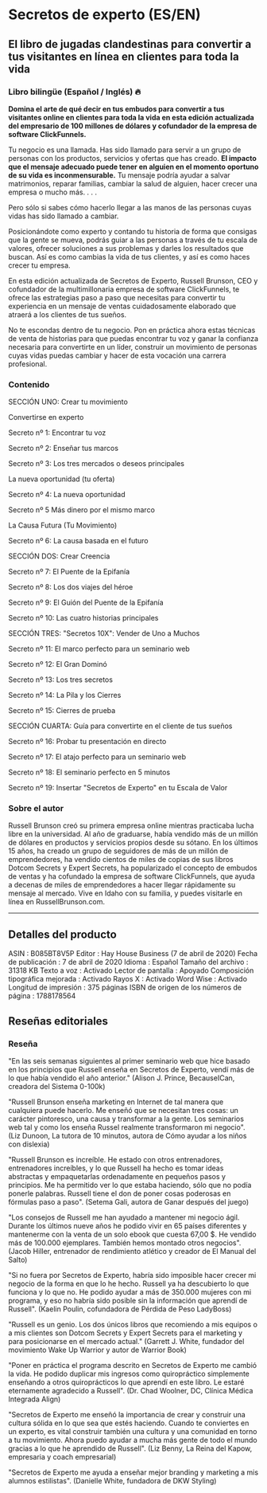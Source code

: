 # Secretos de experto (ES/EN)

## El libro de jugadas clandestinas para convertir a tus visitantes en línea en clientes para toda la vida

### Libro bilingüe (Español / Inglés) 🔥

**Domina el arte de qué decir en tus embudos para convertir a tus visitantes online en clientes para toda la vida en esta edición actualizada del empresario de 100 millones de dólares y cofundador de la empresa de software ClickFunnels.**

Tu negocio es una llamada. Has sido llamado para servir a un grupo de personas con los productos, servicios y ofertas que has creado. **El impacto que el mensaje adecuado puede tener en alguien en el momento oportuno de su vida es inconmensurable.** Tu mensaje podría ayudar a salvar matrimonios, reparar familias, cambiar la salud de alguien, hacer crecer una empresa o mucho más. . . .

Pero sólo si sabes cómo hacerlo llegar a las manos de las personas cuyas vidas has sido llamado a cambiar.

Posicionándote como experto y contando tu historia de forma que consigas que la gente se mueva, podrás guiar a las personas a través de tu escala de valores, ofrecer soluciones a sus problemas y darles los resultados que buscan. Así es como cambias la vida de tus clientes, y así es como haces crecer tu empresa.

En esta edición actualizada de Secretos de Experto, Russell Brunson, CEO y cofundador de la multimillonaria empresa de software ClickFunnels, te ofrece las estrategias paso a paso que necesitas para convertir tu experiencia en un mensaje de ventas cuidadosamente elaborado que atraerá a los clientes de tus sueños.

No te escondas dentro de tu negocio. Pon en práctica ahora estas técnicas de venta de historias para que puedas encontrar tu voz y ganar la confianza necesaria para convertirte en un líder, construir un movimiento de personas cuyas vidas puedas cambiar y hacer de esta vocación una carrera profesional.

### Contenido

SECCIÓN UNO: Crear tu movimiento

Convertirse en experto

Secreto nº 1: Encontrar tu voz

Secreto nº 2: Enseñar tus marcos

Secreto nº 3: Los tres mercados o deseos principales

La nueva oportunidad (tu oferta)

Secreto nº 4: La nueva oportunidad

Secreto nº 5 Más dinero por el mismo marco

La Causa Futura (Tu Movimiento)

Secreto nº 6: La causa basada en el futuro

SECCIÓN DOS: Crear Creencia

Secreto nº 7: El Puente de la Epifanía

Secreto nº 8: Los dos viajes del héroe

Secreto nº 9: El Guión del Puente de la Epifanía

Secreto nº 10: Las cuatro historias principales

SECCIÓN TRES: "Secretos 10X": Vender de Uno a Muchos

Secreto nº 11: El marco perfecto para un seminario web

Secreto nº 12: El Gran Dominó

Secreto nº 13: Los tres secretos

Secreto nº 14: La Pila y los Cierres

Secreto nº 15: Cierres de prueba

SECCIÓN CUARTA: Guía para convertirte en el cliente de tus sueños

Secreto nº 16: Probar tu presentación en directo

Secreto nº 17: El atajo perfecto para un seminario web

Secreto nº 18: El seminario perfecto en 5 minutos

Secreto nº 19: Insertar "Secretos de Experto" en tu Escala de Valor

### Sobre el autor

Russell Brunson creó su primera empresa online mientras practicaba lucha libre en la universidad. Al año de graduarse, había vendido más de un millón de dólares en productos y servicios propios desde su sótano. En los últimos 15 años, ha creado un grupo de seguidores de más de un millón de emprendedores, ha vendido cientos de miles de copias de sus libros Dotcom Secrets y Expert Secrets, ha popularizado el concepto de embudos de ventas y ha cofundado la empresa de software ClickFunnels, que ayuda a decenas de miles de emprendedores a hacer llegar rápidamente su mensaje al mercado. Vive en Idaho con su familia, y puedes visitarle en línea en RussellBrunson.com.

---

## Detalles del producto
ASIN : B085BT8V5P
Editor : Hay House Business (7 de abril de 2020)
Fecha de publicación : 7 de abril de 2020
Idioma : Español
Tamaño del archivo : 31318 KB
Texto a voz : Activado
Lector de pantalla : Apoyado
Composición tipográfica mejorada : Activado
Rayos X : Activado
Word Wise : Activado
Longitud de impresión : 375 páginas
ISBN de origen de los números de página : 1788178564

## Reseñas editoriales
### Reseña
"En las seis semanas siguientes al primer seminario web que hice basado en los principios que Russell enseña en Secretos de Experto, vendí más de lo que había vendido el año anterior." (Alison J. Prince, BecauseICan, creadora del Sistema 0-100k)
 
"Russell Brunson enseña marketing en Internet de tal manera que cualquiera puede hacerlo. Me enseñó que se necesitan tres cosas: un carácter pintoresco, una causa y transformar a la gente. Los seminarios web tal y como los enseña Russel realmente transformaron mi negocio". (Liz Dunoon, La tutora de 10 minutos, autora de Cómo ayudar a los niños con dislexia)

"Russell Brunson es increíble. He estado con otros entrenadores, entrenadores increíbles, y lo que Russell ha hecho es tomar ideas abstractas y empaquetarlas ordenadamente en pequeños pasos y principios. Me ha permitido ver lo que estaba haciendo, sólo que no podía ponerle palabras. Russell tiene el don de poner cosas poderosas en fórmulas paso a paso". (Setema Gali, autora de Ganar después del juego)

"Los consejos de Russell me han ayudado a mantener mi negocio ágil. Durante los últimos nueve años he podido vivir en 65 países diferentes y mantenerme con la venta de un solo ebook que cuesta 67,00 $. He vendido más de 100.000 ejemplares. También hemos montado otros negocios". (Jacob Hiller, entrenador de rendimiento atlético y creador de El Manual del Salto)

"Si no fuera por Secretos de Experto, habría sido imposible hacer crecer mi negocio de la forma en que lo he hecho. Russell ya ha descubierto lo que funciona y lo que no. He podido ayudar a más de 350.000 mujeres con mi programa, y eso no habría sido posible sin la información que aprendí de Russell". (Kaelin Poulin, cofundadora de Pérdida de Peso LadyBoss)

"Russell es un genio. Los dos únicos libros que recomiendo a mis equipos o a mis clientes son Dotcom Secrets y Expert Secrets para el marketing y para posicionarse en el mercado actual." (Garrett J. White, fundador del movimiento Wake Up Warrior y autor de Warrior Book)

"Poner en práctica el programa descrito en Secretos de Experto me cambió la vida. He podido duplicar mis ingresos como quiropráctico simplemente enseñando a otros quiroprácticos lo que aprendí en este libro. Le estaré eternamente agradecido a Russell". (Dr. Chad Woolner, DC, Clínica Médica Integrada Align)

"Secretos de Experto me enseñó la importancia de crear y construir una cultura sólida en lo que sea que estés haciendo. Cuando te conviertes en un experto, es vital construir también una cultura y una comunidad en torno a tu movimiento. Ahora puedo ayudar a mucha más gente de todo el mundo gracias a lo que he aprendido de Russell". (Liz Benny, La Reina del Kapow, empresaria y coach empresarial)

"Secretos de Experto me ayuda a enseñar mejor branding y marketing a mis alumnos estilistas". (Danielle White, fundadora de DKW Styling)